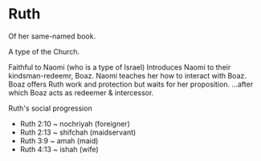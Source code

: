 # Ruth

Of her same-named book.

A type of the Church.

Faithful to Naomi (who is a type of Israel)
Introduces Naomi to their kindsman-redeemr, Boaz.
Naomi teaches her how to interact with Boaz.
Boaz offers Ruth work and protection but waits for her proposition.
...after which Boaz acts as redeemer & intercessor.


Ruth's social progression
* Ruth 2:10 ~ nochriyah (foreigner)
* Ruth 2:13 ~ shifchah (maidservant)
* Ruth 3:9 ~ amah (maid)
* Ruth 4:13 ~ ishah (wife)
